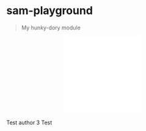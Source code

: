 # sam-playground

> My hunky-dory module

<div align="center">
	<img src="sb.svg" width="200" height="200">
</div>

Test author 3
Test